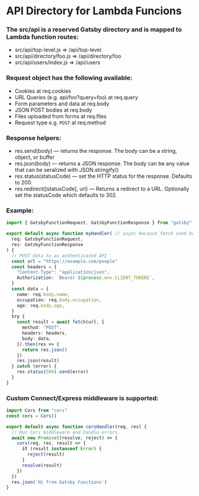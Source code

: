 # API Directory for Lambda Funcions

### The src/api is a reserved Gatsby directory and is mapped to Lambda function routes:

- src/api/top-level.js => /api/top-level
- src/api/directory/foo.js => /api/directory/foo
- src/api/users/index.js => /api/users

### Request object has the following available:

- Cookies at req.cookies
- URL Queries (e.g. api/foo?query=foo) at req.query
- Form parameters and data at req.body
- JSON POST bodies at req.body
- Files uploaded from forms at req.files
- Request type e.g. `POST` at req.method

### Response helpers:

- res.send(body) — returns the response. The body can be a string, object, or buffer
- res.json(body) — returns a JSON response. The body can be any value that can be seralized with JSON.stringify()
- res.status(statusCode) — set the HTTP status for the response. Defaults to 200.
- res.redirect([statusCode], url) — Returns a redirect to a URL. Optionally set the statusCode which defaults to 302.

### Example:

```typescript
import { GatsbyFunctionRequest, GatsbyFunctionResponse } from "gatsby"

export default async function myHandler( // async because fetch used below
  req: GatsbyFunctionRequest,
  res: GatsbyFunctionResponse
) {
  // POST data to an authenticated API
  const url = "https://example.com/people"
  const headers = {
    "Content-Type": "application/json",
    Authorization: `Bearer ${process.env.CLIENT_TOKEN}`,
  }
  const data = {
    name: req.body.name,
    occupation: req.body.occupation,
    age: req.body.age,
  }
  try {
    const result = await fetch(url, {
      method: "POST",
      headers: headers,
      body: data,
    }).then(res => {
      return res.json()
    })
    res.json(result)
  } catch (error) {
    res.status(500).send(error)
  }
}
```

### Custom Connect/Express middleware is supported:

```typescript
import Cors from "cors"
const cors = Cors()

export default async function corsHandler(req, res) {
  // Run Cors middleware and handle errors.
  await new Promise((resolve, reject) => {
    cors(req, res, result => {
      if (result instanceof Error) {
        reject(result)
      }
      resolve(result)
    })
  })
  res.json(`Hi from Gatsby Functions`)
}
```
